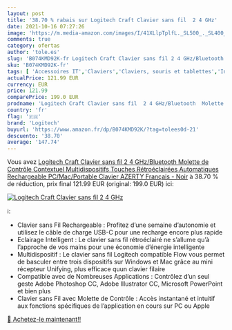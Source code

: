 ```yaml
---
layout: post
title: '38.70 % rabais sur Logitech Craft Clavier sans fil  2 4 GHz'
date: 2021-10-16 07:27:26
image: 'https://m.media-amazon.com/images/I/41XLlpTplfL._SL500_._SL400_.jpg'
comments: true
category: ofertas
author: 'tole.es'
slug: 'B074KMD92K-fr Logitech Craft Clavier sans fil 2 4 GHz/Bluetooth Molette...'
sku: 'B074KMD92K-fr'
tags: [ 'Accessoires IT','Claviers','Claviers, souris et tablettes','Informatique','logitech', ]
actualPrice: 121.99 EUR
currency: EUR
price: 121.99
comparePrice: 199.0 EUR
prodname: 'Logitech Craft Clavier sans fil  2 4 GHz/Bluetooth  Molette de Contrôle Contextuel  Multidispositifs  Touches Rétroéclairées Automatiques  Rechargeable  PC/Mac/Portable  Clavier AZERTY Français - Noir'
country: 'fr'
flag: '🇫🇷'
brand: 'Logitech'
buyurl: 'https://www.amazon.fr/dp/B074KMD92K/?tag=tolees0d-21'
descuento: '38.70'
average: '147.74'
---
```


Vous avez [Logitech Craft Clavier sans fil  2 4 GHz/Bluetooth  Molette de Contrôle Contextuel  Multidispositifs  Touches Rétroéclairées Automatiques  Rechargeable  PC/Mac/Portable  Clavier AZERTY Français - Noir](https://www.amazon.fr/dp/B074KMD92K/?tag=tolees0d-21)  à  38.70 % de réduction, prix final  121.99 EUR (original: 199.0 EUR) ici:

[![Logitech Craft Clavier sans fil  2 4 GHz](https://m.media-amazon.com/images/I/41XLlpTplfL._SL500_._SL400_.jpg)](https://www.amazon.fr/dp/B074KMD92K/?tag=tolees0d-21)

ℹ️:

- Clavier sans Fil Rechargeable : Profitez d’une semaine d’autonomie et utilisez le câble de charge USB-C pour une recharge encore plus rapide
- Eclairage Intelligent : Le clavier sans fil rétroéclairé ne s’allume qu’à l’approche de vos mains pour une économie d’énergie intelligente
- Multidispositif : Le clavier sans fil Logitech compatible Flow vous permet de basculer entre trois dispositifs sur Windows et Mac grâce au mini récepteur Unifying, plus efficace quun clavier filaire
- Compatible avec de Nombreuses Applications : Contrôlez d’un seul geste Adobe Photoshop CC, Adobe Illustrator CC, Microsoft PowerPoint et bien plus
- Clavier sans Fil avec Molette de Contrôle : Accès instantané et intuitif aux fonctions spécifiques de l’application en cours sur PC ou Apple

[🛒 Achetez-le maintenant!!](https://www.amazon.fr/dp/B074KMD92K/?tag=tolees0d-21)
